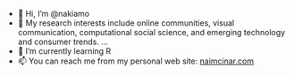 - 👋 Hi, I’m @nakiamo
- 👀 My research interests include online communities, visual communication, computational social science, and emerging technology and consumer trends. ...
- 🌱 I’m currently learning R
- 📫 You can reach me from my personal web site: [naimcinar.com](https://www.naimcinar.com)

<!---
nakiamo/nakiamo is a ✨ special ✨ repository because its `README.md` (this file) appears on your GitHub profile.
You can click the Preview link to take a look at your changes.
--->
